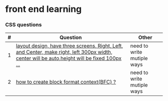 front end learning
========

### CSS questions

| # | Question | Other |
|---| -------- | ----- |
|1|[layout design, have three screens, Right, Left, and Center, make right, left 300px width, center will be auto,height will be fixed 100px  ... ](./css/layoutQuestion/layout.html)| need to write mutiple ways|
|2|[how to create block format context(BFC) ?  ](./css/box/box.html)| need to write mutiple ways|
